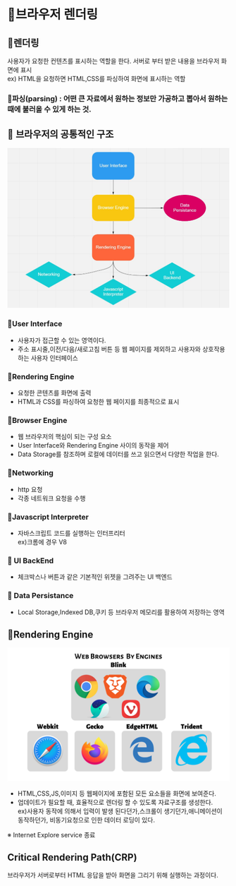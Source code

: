 # 📖브라우저 렌더링

## 🙇렌더링

사용자가 요청한 컨텐츠를 표시하는 역할을 한다. 서버로 부터 받은 내용을 브라우저 화면에 표시<br />
ex) HTML을 요청하면 HTML,CSS를 파싱하여 화면에 표시하는 역할

### 📌파싱(parsing) : 어떤 큰 자료에서 원하는 정보만 가공하고 뽑아서 원하는 때에 불러올 수 있게 하는 것.<br />

## 🙇 브라우저의 공통적인 구조

![](images/Browser_common_structure.JPG)

### 📌User Interface

- 사용자가 접근할 수 있는 영역이다.
- 주소 표시줄,이전/다음/새로고침 버튼 등 웹 페이지를 제외하고 사용자와 상호작용 하는 사용자 인터페이스

### 📌Rendering Engine

- 요청한 콘텐츠를 화면에 출력
- HTML과 CSS를 파싱하여 요청한 웹 페이지를 최종적으로 표시

### 📌Browser Engine

- 웹 브라우저의 핵심이 되는 구성 요소
- User Interface와 Rendering Engine 사이의 동작을 제어
- Data Storage를 참조하며 로컬에 데이터를 쓰고 읽으면서 다양한 작업을 한다.

### 📌Networking

- http 요청
- 각종 네트워크 요청을 수행

### 📌Javascript Interpreter

- 자바스크립트 코드를 실행하는 인터프리터<br />
  ex)크롬에 경우 V8

### 📌 UI BackEnd

- 체크박스나 버튼과 같은 기본적인 위젯을 그려주는 UI 백엔드

### 📌 Data Persistance

- Local Storage,Indexed DB,쿠키 등 브라우저 메모리를 활용하여 저장하는 영역

## 🌟Rendering Engine

![](images/Browser_Engine.png)

- HTML,CSS,JS,이미지 등 웹페이지에 포함된 모든 요소들을 화면에 보여준다.
- 업데이트가 필요할 때, 효율적으로 렌더링 할 수 있도록 자료구조를 생성한다.<br />
  ex)사용자 동작에 의해서 입력이 발생 된다던가,스크롤이 생기던가,애니메이션이 동작하던가, 비동기요청으로 인한 데이터 로딩이 있다.

※ Internet Explore service 종료

## Critical Rendering Path(CRP)

브라우저가 서버로부터 HTML 응답을 받아 화면을 그리기 위해 실행하는 과정이다.
